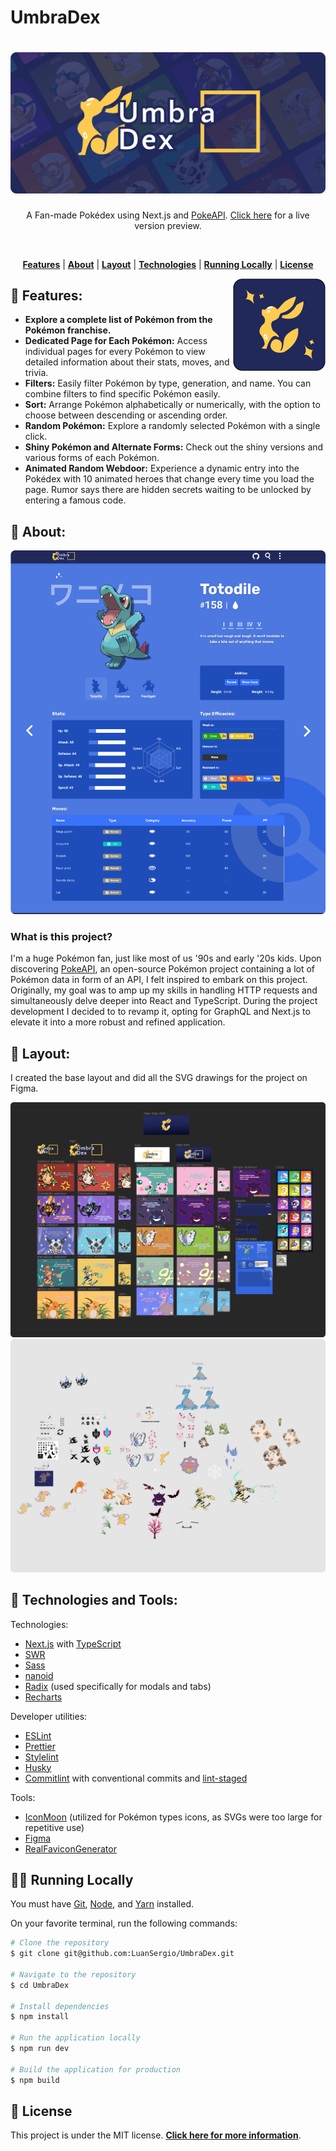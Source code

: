 # UmbraDex

<h1 align="center">
  <a href="https://umbradex.vercel.app/">
    <img alt="UmbraDex" title="UmbraDex" src="/docs/banner.png" />
  </a>
</h1>

<p align="center">
  A Fan-made Pokédex using Next.js and <a href="https://pokeapi.co/">PokeAPI</a>. <a href="https://umbradex.vercel.app/">Click here</a> for a live version preview.
</p>

<br>

<p align="center">
  <a href="#star2-features"><strong>Features</strong></a> |  
  <a href="#speech_balloon-about"><strong>About</strong></a> |  
  <a href="#art-layout"><strong>Layout</strong></a> |  
  <a href="#robot-technologies-and-tools"><strong>Technologies</strong></a> |  
  <a href="#man_technologist-running-locally"><strong>Running Locally</strong></a> |  
  <a href="#memo-license"><strong>License</strong></a>
</p>

<a href="https://umbradex.vercel.app/">
  <img src="/docs/icon.png" align="right" />
</a>

## :star2: Features:

- **Explore a complete list of Pokémon from the Pokémon franchise.**
- **Dedicated Page for Each Pokémon:** Access individual pages for every Pokémon to view detailed information about their stats, moves, and trivia.
- **Filters:** Easily filter Pokémon by type, generation, and name. You can combine filters to find specific Pokémon easily.
- **Sort:** Arrange Pokémon alphabetically or numerically, with the option to choose between descending or ascending order.
- **Random Pokémon:** Explore a randomly selected Pokémon with a single click.
- **Shiny Pokémon and Alternate Forms:** Check out the shiny versions and various forms of each Pokémon.
- **Animated Random Webdoor:** Experience a dynamic entry into the Pokédex with 10 animated heroes that change every time you load the page. Rumor says there are hidden secrets waiting to be unlocked by entering a famous code.


## :speech_balloon: About:

<a href="https://umbradex.vercel.app/">
  <img src="/docs/layout-preview.png" />
</a>

### What is this project?

I'm a huge Pokémon fan, just like most of us '90s and early '20s kids. Upon discovering [PokeAPI](https://pokeapi.co/), an open-source Pokémon project containing a lot of Pokémon data in form of an API, I felt inspired to embark on this project. Originally, my goal was to amp up my skills in handling HTTP requests and simultaneously delve deeper into React and TypeScript. During the project development I decided to to revamp it, opting for GraphQL and Next.js to elevate it into a more robust and refined application.


## :art: Layout:

I created the base layout and did all the SVG drawings for the project on Figma.
  
<img src="/docs/layout-figma.png" />
<img src="/docs/illustrations-figma.png" />


## :robot: Technologies and Tools:

<p>Technologies:</p>

- [Next.js](https://nextjs.org/) with [TypeScript](https://www.typescriptlang.org/)
- [SWR](https://swr.vercel.app/)
- [Sass](https://sass-lang.com/)
- [nanoid](https://github.com/ai/nanoid)
- [Radix](https://radix-ui.com/) (used specifically for modals and tabs)
- [Recharts](https://recharts.org/)

<p>Developer utilities:</p>

- [ESLint](https://eslint.org/)
- [Prettier](https://prettier.io/)
- [Stylelint](https://stylelint.io/)
- [Husky](https://typicode.github.io/husky/)
- [Commitlint](https://commitlint.js.org/) with conventional commits and [lint-staged](https://github.com/okonet/lint-staged)

<p>Tools:</p>

- [IconMoon](https://icomoon.io/) (utilized for Pokémon types icons, as SVGs were too large for repetitive use)
- [Figma](https://www.figma.com/)
- [RealFaviconGenerator](https://realfavicongenerator.net/)


## :man_technologist: Running Locally

You must have [Git](https://git-scm.com/book/en/v2/Getting-Started-Installing-Git), [Node](https://nodejs.org/en/), and [Yarn](https://yarnpkg.com/) installed.

On your favorite terminal, run the following commands:

```bash
# Clone the repository
$ git clone git@github.com:LuanSergio/UmbraDex.git

# Navigate to the repository
$ cd UmbraDex

# Install dependencies
$ npm install

# Run the application locally
$ npm run dev

# Build the application for production
$ npm build
```

## :memo: License

This project is under the MIT license.
**[Click here for more information](/docs/LICENSE)**.